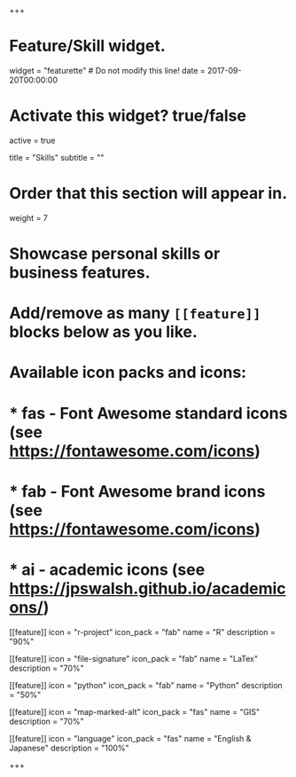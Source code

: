 +++
# Feature/Skill widget.
widget = "featurette"  # Do not modify this line!
date = 2017-09-20T00:00:00

# Activate this widget? true/false
active = true

title = "Skills"
subtitle = ""

# Order that this section will appear in.
weight = 7

# Showcase personal skills or business features.
# 
# Add/remove as many `[[feature]]` blocks below as you like.
# 
# Available icon packs and icons:
# * fas - Font Awesome standard icons (see https://fontawesome.com/icons)
# * fab - Font Awesome brand icons (see https://fontawesome.com/icons)
# * ai - academic icons (see https://jpswalsh.github.io/academicons/)

[[feature]]
  icon = "r-project"
  icon_pack = "fab"
  name = "R"
  description = "90%"

[[feature]]
  icon = "file-signature"
  icon_pack = "fab"
  name = "LaTex"
  description = "70%"

[[feature]]
  icon = "python"
  icon_pack = "fab"
  name = "Python"
  description = "50%"
  
[[feature]]
  icon = "map-marked-alt"
  icon_pack = "fas"
  name = "GIS"
  description = "70%"

[[feature]]
  icon = "language"
  icon_pack = "fas"
  name = "English & Japanese"
  description = "100%"  
  
+++
